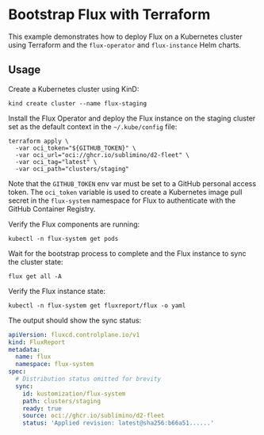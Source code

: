 # Bootstrap Flux with Terraform

This example demonstrates how to deploy Flux on a Kubernetes cluster using Terraform
and the `flux-operator` and `flux-instance` Helm charts.

## Usage

Create a Kubernetes cluster using KinD:

```shell
kind create cluster --name flux-staging
```

Install the Flux Operator and deploy the Flux instance on the staging cluster
set as the default context in the `~/.kube/config` file:

```shell
terraform apply \
  -var oci_token="${GITHUB_TOKEN}" \
  -var oci_url="oci://ghcr.io/sublimino/d2-fleet" \
  -var oci_tag="latest" \
  -var oci_path="clusters/staging"
```

Note that the `GITHUB_TOKEN` env var must be set to a GitHub personal access token.
The `oci_token` variable is used to create a Kubernetes image pull secret in the
`flux-system` namespace for Flux to authenticate with the GitHub Container Registry.

Verify the Flux components are running:

```shell
kubectl -n flux-system get pods
```

Wait for the bootstrap process to complete and the Flux instance to sync the cluster state:

```shell
flux get all -A
```

Verify the Flux instance state:

```shell
kubectl -n flux-system get fluxreport/flux -o yaml
```

The output should show the sync status:

```yaml
apiVersion: fluxcd.controlplane.io/v1
kind: FluxReport
metadata:
  name: flux
  namespace: flux-system
spec:
  # Distribution status omitted for brevity
  sync:
    id: kustomization/flux-system
    path: clusters/staging
    ready: true
    source: oci://ghcr.io/sublimino/d2-fleet
    status: 'Applied revision: latest@sha256:b66a51......'
```
